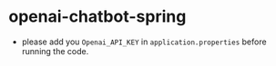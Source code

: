 # openai-chatbot-spring
- please add you `Openai_API_KEY` in `application.properties` before running the code.